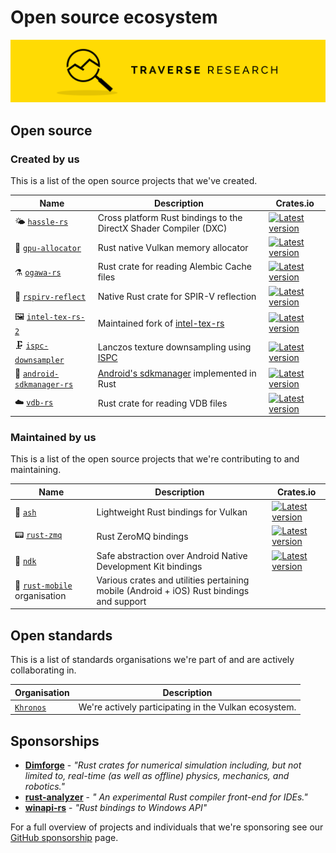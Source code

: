 # Open source ecosystem

[![Banner](banner.png)](https://traverseresearch.nl)

## Open source

### Created by us

This is a list of the open source projects that we've created.

Name | Description | Crates.io
--- | --- | ---
🌤 [`hassle-rs`](https://github.com/Traverse-Research/hassle-rs) | Cross platform Rust bindings to the DirectX Shader Compiler (DXC) | [![Latest version](https://img.shields.io/crates/v/hassle-rs.svg)](https://crates.io/crates/hassle-rs)
📒 [`gpu-allocator`](https://github.com/Traverse-Research/gpu-allocator) | Rust native Vulkan memory allocator | [![Latest version](https://img.shields.io/crates/v/gpu-allocator.svg)](https://crates.io/crates/gpu-allocator)
⚗ [`ogawa-rs`](https://github.com/Traverse-Research/ogawa-rs) | Rust crate for reading Alembic Cache files | [![Latest version](https://img.shields.io/crates/v/ogawa-rs.svg)](https://crates.io/crates/ogawa-rs)
🌋 [`rspirv-reflect`](https://github.com/Traverse-Research/rspirv-reflect) | Native Rust crate for SPIR-V reflection | [![Latest version](https://img.shields.io/crates/v/rspirv-reflect.svg)](https://crates.io/crates/rspirv-reflect)
🖼️ [`intel-tex-rs-2`](https://github.com/Traverse-Research/intel-tex-rs-2) | Maintained fork of [intel-tex-rs](https://github.com/gwihlidal/intel-tex-rs) | [![Latest version](https://img.shields.io/crates/v/intel_tex_2.svg)](https://crates.io/crates/intel_tex_2)
🗜️ [`ispc-downsampler`](https://github.com/Traverse-Research/ispc-downsampler) | Lanczos texture downsampling using [ISPC](https://github.com/Twinklebear/ispc-rs) | [![Latest version](https://img.shields.io/crates/v/ispc-downsampler.svg)](https://crates.io/crates/ispc-downsampler)
🤖 [`android-sdkmanager-rs`](https://github.com/Traverse-Research/android-sdkmanager-rs) | [Android's sdkmanager](https://developer.android.com/studio/command-line/sdkmanager) implemented in Rust | [![Latest version](https://img.shields.io/crates/v/android-sdkmanager-rs.svg)](https://crates.io/crates/android-sdkmanager-rs)
☁️️ [`vdb-rs`](https://github.com/Traverse-Research/vdb-rs) | Rust crate for reading VDB files | [![Latest version](https://img.shields.io/crates/v/vdb-rs.svg)](https://crates.io/crates/vdb-rs)

### Maintained by us

This is a list of the open source projects that we're contributing to and maintaining.

Name | Description | Crates.io
--- | --- | ---
💨 [`ash`](https://github.com/ash-rs/ash) | Lightweight Rust bindings for Vulkan | [![Latest version](https://img.shields.io/crates/v/ash.svg)](https://crates.io/crates/ash)
📟 [`rust-zmq`](https://github.com/erickt/rust-zmq) | Rust ZeroMQ bindings | [![Latest version](https://img.shields.io/crates/v/zmq.svg)](https://crates.io/crates/zmq)
🤖 [`ndk`](https://github.com/rust-mobile/ndk) | Safe abstraction over Android Native Development Kit bindings | [![Latest version](https://img.shields.io/crates/v/ndk.svg)](https://crates.io/crates/ndk)
🤖 [`rust-mobile`](https://github.com/rust-mobile) organisation | Various crates and utilities pertaining mobile (Android + iOS) Rust bindings and support |

## Open standards

This is a list of standards organisations we're part of and are actively collaborating in.

Organisation | Description
--- | ---
[`Khronos`](https://www.khronos.org/members/list) | We're actively participating in the Vulkan ecosystem.


## Sponsorships

 * __[Dimforge](https://www.dimforge.com/)__ - _"Rust crates for numerical simulation including, but not limited to, real-time (as well as offline) physics, mechanics, and robotics."_
 * __[rust-analyzer](https://github.com/rust-analyzer/rust-analyzer)__ - _" An experimental Rust compiler front-end for IDEs."_
 * __[winapi-rs](https://github.com/retep998/winapi-rs)__ - _"Rust bindings to Windows API"_

For a full overview of projects and individuals that we're sponsoring see our [GitHub sponsorship](https://github.com/orgs/Traverse-Research/sponsoring) page.
